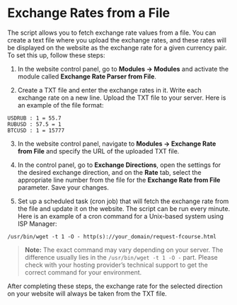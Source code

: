 # Exchange Rates from a File

The script allows you to fetch exchange rate values from a file. You can create a text file where you upload the exchange rates, and these rates will be displayed on the website as the exchange rate for a given currency pair. To set this up, follow these steps:

1. In the website control panel, go to **Modules → Modules** and activate the module called **Exchange Rate Parser from File**.

2. Create a TXT file and enter the exchange rates in it. Write each exchange rate on a new line. Upload the TXT file to your server. Here is an example of the file format:

```
USDRUB : 1 = 55.7
RUBUSD : 57.5 = 1
BTCUSD : 1 = 15777
```

3. In the website control panel, navigate to **Modules → Exchange Rate from File** and specify the URL of the uploaded TXT file.

4. In the control panel, go to **Exchange Directions**, open the settings for the desired exchange direction, and on the **Rate** tab, select the appropriate line number from the file for the **Exchange Rate from File** parameter. Save your changes.

5. Set up a scheduled task (cron job) that will fetch the exchange rate from the file and update it on the website. The script can be run every minute. Here is an example of a cron command for a Unix-based system using ISP Manager:

```
/usr/bin/wget -t 1 -O - http(s)://your_domain/request-fcourse.html
```

> **Note:** The exact command may vary depending on your server. The difference usually lies in the `/usr/bin/wget -t 1 -O -` part. Please check with your hosting provider’s technical support to get the correct command for your environment.

After completing these steps, the exchange rate for the selected direction on your website will always be taken from the TXT file.